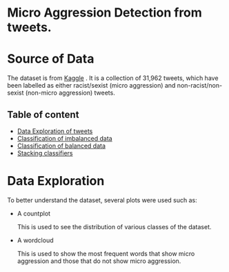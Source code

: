 # Micro Aggression Detection from tweets.

# Source of Data
The dataset is from [Kaggle](https://www.kaggle.com/arkhoshghalb/twitter-sentiment-analysis-hatred-speech) . It is a collection of 31,962 tweets, which have been labelled as either racist/sexist (micro aggression) and non-racist/non-sexist (non-micro aggression) tweets.

## Table of content
- [Data Exploration of tweets](#data-exploration)
- [Classification of imbalanced data](#Imbalanced-data)
- [Classification of balanced data](#Balanced-data)
- [Stacking classifiers](#stacking-classifier)


# Data Exploration
To better understand the dataset, several plots were used such as:

- A countplot
  
  This is used to see the distribution of various classes of the dataset.

- A wordcloud
  
  This is used to show the most frequent words that show micro aggression and those that do not show micro aggression.
